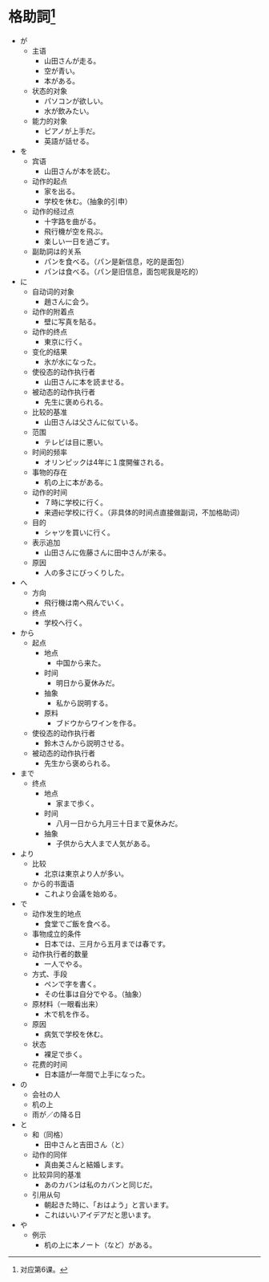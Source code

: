 # 格助詞[^title]

- が
  - 主语
    - 山田さんが走る。
    - 空が青い。
    - 本がある。
  - 状态的对象
    - パソコンが欲しい。
    - 水が飲みたい。
  - 能力的对象
    - ピアノが上手だ。
    - 英語が話せる。
- を
  - 宾语
    - 山田さんが本を読む。
  - 动作的起点
    - 家を出る。
    - 学校を休む。（抽象的引申）
  - 动作的经过点
    - 十字路を曲がる。
    - 飛行機が空を飛ぶ。
    - 楽しい一日を過ごす。
  - 副助詞は的关系
    - パンを食べる。（パン是新信息，吃的是面包）
    - パンは食べる。（パン是旧信息，面包呢我是吃的）
- に
  - 自动词的对象
    - 趙さんに会う。
  - 动作的附着点
    - 壁に写真を貼る。
  - 动作的终点
    - 東京に行く。
  - 变化的结果
    - 氷が水になった。
  - 使役态的动作执行者
    - 山田さんに本を読ませる。
  - 被动态的动作执行者
    - 先生に褒められる。
  - 比较的基准
    - 山田さんは父さんに似ている。
  - 范围
    - テレビは目に悪い。
  - 时间的频率
    - オリンピックは4年に１度開催される。
  - 事物的存在
    - 机の上に本がある。
  - 动作的时间
    - ７時に学校に行く。
    - 来週~~に~~学校に行く。（非具体的时间点直接做副词，不加格助词）
  - 目的
    - シャツを買いに行く。
  - 表示追加
    - 山田さんに佐藤さんに田中さんが来る。
  - 原因
    - 人の多さにびっくりした。
- へ
  - 方向
    - 飛行機は南へ飛んでいく。
  - 终点
    - 学校へ行く。
- から
  - 起点
    - 地点
      - 中国から来た。
    - 时间
      - 明日から夏休みだ。
    - 抽象
      - 私から説明する。
    - 原料
      - ブドウからワインを作る。
  - 使役态的动作执行者
    - 鈴木さんから説明させる。
  - 被动态的动作执行者
    - 先生から褒められる。
- まで
  - 终点
    - 地点
      - 家まで歩く。
    - 时间
      - 八月一日から九月三十日まで夏休みだ。
    - 抽象
      - 子供から大人まで人気がある。
- より
  - 比较
    - 北京は東京より人が多い。
  - から的书面语
    - これより会議を始める。
- で
  - 动作发生的地点
    - 食堂でご飯を食べる。
  - 事物成立的条件
    - 日本では、三月から五月までは春です。
  - 动作执行者的数量
    - 一人でやる。
  - 方式、手段
    - ペンで字を書く。
    - その仕事は自分でやる。（抽象）
  - 原材料（一眼看出来）
    - 木で机を作る。
  - 原因
    - 病気で学校を休む。
  - 状态
    - 裸足で歩く。
  - 花费的时间
    - 日本語が一年間で上手になった。
- の
  - 会社の人
  - 机の上
  - 雨が／の降る日
- と
  - 和（同格）
    - 田中さんと吉田さん（と）
  - 动作的同伴
    - 真由美さんと結婚します。
  - 比较异同的基准
    - あのカバンは私のカバンと同じだ。
  - 引用从句
    - 朝起きた時に、「おはよう」と言います。
    - これはいいアイデアだと思います。
- や
  - 例示
    - 机の上に本ノート（など）がある。

[^title]: 对应第6课。

